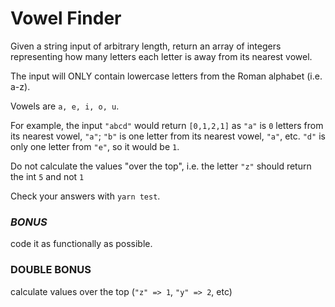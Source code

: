 # Vowel Finder

Given a string input of arbitrary length, return an array of integers representing how many letters each letter is away from its nearest vowel. 

The input will ONLY contain lowercase letters from the Roman alphabet (i.e. a-z). 

Vowels are `a, e, i, o, u`. 

For example, the input `"abcd"` would return `[0,1,2,1]` as `"a"` is `0` letters from its nearest vowel, `"a"`; `"b"` is one letter from its nearest vowel, `"a"`, etc. `"d"` is only one letter from `"e"`, so it would be `1`. 

Do not calculate the values "over the top", i.e. the letter `"z"` should return the int `5` and not `1`

Check your answers with `yarn test`. 

### *BONUS* 
code it as functionally as possible. 

### **DOUBLE BONUS** 
calculate values over the top (`"z" => 1`, `"y" => 2`, etc)
